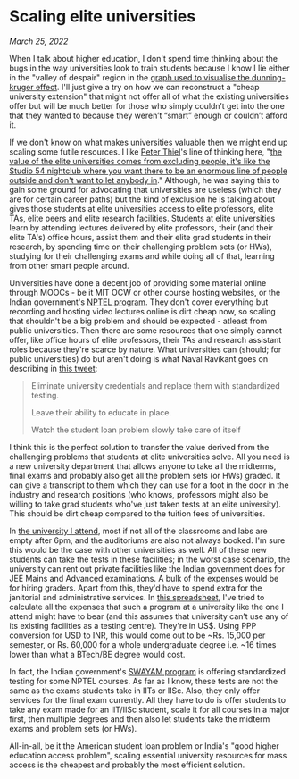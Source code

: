 # Scaling elite universities

*March 25, 2022*

When I talk about higher education, I don't spend time thinking about the bugs in the way universities look to train students because I know I lie either in the &quot;valley of despair&quot; region in the [graph used to visualise the dunning-kruger effect](https://commons.wikimedia.org/wiki/File:Dunning%E2%80%93Kruger_Effect_01.svg). I'll just give a try on how we can reconstruct a "cheap university extension" that might not offer all of what the existing universities offer but will be much better for those who simply couldn’t get into the one that they wanted to because they weren’t “smart” enough or couldn’t afford it.

If we don't know on what makes universities valuable then we might end up scaling some futile resources. I like [Peter Thiel](https://en.wikipedia.org/wiki/Peter_Thiel)'s line of thinking here, "[the value of the elite universities comes from excluding people, it&#39;s like the Studio 54 nightclub where you want there to be an enormous line of people outside and don&#39;t want to let anybody in](https://youtu.be/1T-RkxC5pVU)." Although, he was saying this to gain some ground for advocating that universities are useless (which they are for certain career paths) but the kind of exclusion he is talking about gives those students at elite universities access to elite professors, elite TAs, elite peers and elite research facilities. Students at elite universities learn by attending lectures delivered by elite professors, their (and their elite TA&#39;s) office hours, assist them and their elite grad students in their research, by spending time on their challenging problem sets (or HWs), studying for their challenging exams and while doing all of that, learning from other smart people around.

Universities have done a decent job of providing some material online through MOOCs - be it MIT OCW or other course hosting websites, or the Indian government's [NPTEL program](https://nptel.ac.in/courses). They don't cover everything but recording and hosting video lectures online is dirt cheap now, so scaling that shouldn't be a big problem and should be expected - atleast from public universities. Then there are some resources that one simply cannot offer, like office hours of elite professors, their TAs and research assistant roles because they're scarce by nature. What universities can (should; for public universities) do but aren't doing is what Naval Ravikant goes on describing in [this tweet](https://twitter.com/naval/status/1404508591193612289):

>Eliminate university credentials and replace them with standardized testing. 
>
>Leave their ability to educate in place. 
>
>Watch the student loan problem slowly take care of itself

I think this is the perfect solution to transfer the value derived from the challenging problems that students at elite universities solve. All you need is a new university department that allows anyone to take all the midterms, final exams and probably also get all the problem sets (or HWs) graded. It can give a transcript to them which they can use for a foot in the door in the industry and research positions (who knows, professors might also be willing to take grad students who&#39;ve just taken tests at an elite university). This should be dirt cheap compared to the tuition fees of universities. 

In [the university I attend](https://illinois.edu/), most if not all of the classrooms and labs are empty after 6pm, and the auditoriums are also not always booked. I&#39;m sure this would be the case with other universities as well. All of these new students can take the tests in these facilities; in the worst case scenario, the university can rent out private facilities like the Indian government does for JEE Mains and Advanced examinations. A bulk of the expenses would be for hiring graders. Apart from this, they&#39;d have to spend extra for the janitorial and administrative services. In [this spreadsheet](https://docs.google.com/spreadsheets/d/1hpqGhBW1wZk9odPy9Go6Kazp-4EMsFjwNQXiKSk-KVs/edit?usp=sharing), I&#39;ve tried to calculate all the expenses that such a program at a university like the one I attend might have to bear (and this assumes that university can’t use any of its existing facilities as a testing centre). They&#39;re in US$. Using PPP conversion for USD to INR, this would come out to be ~Rs. 15,000 per semester, or Rs. 60,000 for a whole undergraduate degree i.e. ~16 times lower than what a BTech/BE degree would cost. 

In fact, the Indian government's [SWAYAM program](https://swayam.gov.in/nc_details/NPTEL) is offering standardized testing for some NPTEL courses. As far as I know, these tests are not the same as the exams students take in IITs or IISc. Also, they only offer services for the final exam currently. All they have to do is offer students to take any exam made for an IIT/IISc student, scale it for all courses in a major first, then multiple degrees and then also let students take the midterm exams and problem sets (or HWs).

All-in-all, be it the American student loan problem or India's "good higher education access problem", scaling essential university resources for mass access is the cheapest and probably the most efficient solution.
